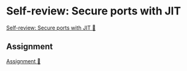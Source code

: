# Self-review: Secure ports with JIT

[Self-review: Secure ports with JIT 🔗](https://www.coursera.org/learn/cybersecurity-solutions-and-microsoft-defender/assignment-submission/UM9KG/self-review-secure-ports-with-jit)

## Assignment

[Assignment 🔗](https://www.coursera.org/learn/cybersecurity-solutions-and-microsoft-defender/assignment-submission/UM9KG/self-review-secure-ports-with-jit/attempt)
